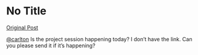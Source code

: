 # No Title

[Original Post](https://discourse.onlinedegree.iitm.ac.in/t/164277/113)

<p><a class="mention" href="/u/carlton">@carlton</a> Is the project session happening today? I don’t have the link. Can you please send it if it’s happening?</p>